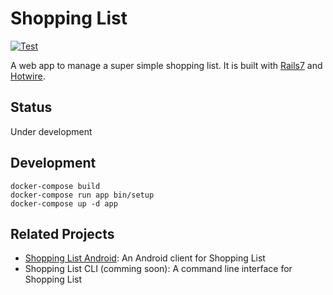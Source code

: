 # Shopping List

[![Test](https://github.com/hidakatsuya/shopping_list/actions/workflows/test.yml/badge.svg?branch=main)](https://github.com/hidakatsuya/shopping_list/actions/workflows/test.yml)

A web app to manage a super simple shopping list.
It is built with [Rails7](https://github.com/rails/rails) and [Hotwire](https://hotwired.dev/).

## Status

Under development

## Development

```
docker-compose build
docker-compose run app bin/setup
docker-compose up -d app
```

## Related Projects

- [Shopping List Android](https://github.com/hidakatsuya/shopping_list-android): An Android client for Shopping List
- Shopping List CLI (comming soon): A command line interface for Shopping List
